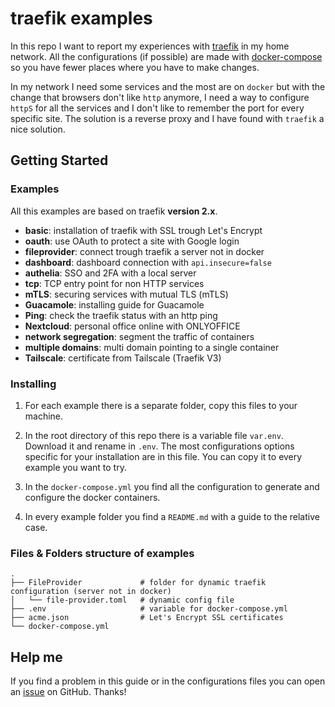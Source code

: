 # traefik examples

In this repo I want to report my experiences with [traefik](https://docs.traefik.io/) in my home network. All the configurations (if possible) are made with [docker-compose](https://docs.docker.com/compose/) so you have fewer places where you have to make changes.

In my network I need some services and the most are on `docker` but with the change that browsers don't like `http` anymore, I need a way to configure `httpS` for all the services and I don't like to remember the port for every specific site. The solution is a reverse proxy and I have found with `traefik` a nice solution.


## Getting Started

### Examples

All this examples are based on traefik **version 2.x**.

- **basic**: installation of traefik with SSL trough Let's Encrypt
- **oauth**: use OAuth to protect a site with Google login
- **fileprovider**: connect trough traefik a server not in docker
- **dashboard**: dashboard connection with `api.insecure=false`
- **authelia**: SSO and 2FA with a local server
- **tcp**: TCP entry point for non HTTP services
- **mTLS**: securing services with mutual TLS (mTLS)
- **Guacamole**: installing guide for Guacamole
- **Ping**: check the traefik status with an http ping
- **Nextcloud**: personal office online with ONLYOFFICE
- **network segregation**: segment the traffic of containers
- **multiple domains**: multi domain pointing to a single container
- **Tailscale**: certificate from Tailscale (Traefik V3)


### Installing

1. For each example there is a separate folder, copy this files to your machine.

2. In the root directory of this repo there is a variable file `var.env`. Download it and rename in `.env`. The most configurations options specific for your installation are in this file. You can copy it to every example you want to try.

3. In the `docker-compose.yml` you find all the configuration to generate and configure the docker containers.

4. In every example folder you find a `README.md` with a guide to the relative case.


### Files & Folders structure of examples

    .
    ├── FileProvider             # folder for dynamic traefik configuration (server not in docker)
    │   └── file-provider.toml   # dynamic config file
    ├── .env                     # variable for docker-compose.yml
    ├── acme.json                # Let's Encrypt SSL certificates
    └── docker-compose.yml


## Help me

If you find a problem in this guide or in the configurations files you can open an [issue](https://github.com/frigi83/traefik-examples/issues) on GitHub. Thanks!
